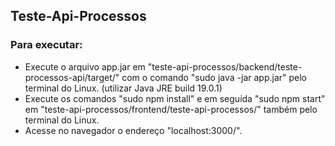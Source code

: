 ## Teste-Api-Processos
### Para executar:
- Execute o arquivo app.jar em "teste-api-processos/backend/teste-processos-api/target/" com o comando "sudo java -jar app.jar" pelo terminal do Linux. (utilizar Java JRE build 19.0.1)
- Execute os comandos "sudo npm install" e em seguida "sudo npm start" em "teste-api-processos/frontend/teste-api-processos/" também pelo terminal do Linux.
- Acesse no navegador o endereço "localhost:3000/".
